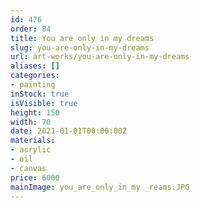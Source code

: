 ```yaml
---
id: 476
order: 84
title: You are only in my dreams
slug: you-are-only-in-my-dreams
url: art-works/you-are-only-in-my-dreams
aliases: []
categories:
- painting
inStock: true
isVisible: true
height: 150
width: 70
date: 2021-01-01T00:00:00Z
materials:
- acrylic
- oil
- canvas
price: 6000
mainImage: you_are_only_in_my _reams.JPG
---
```

